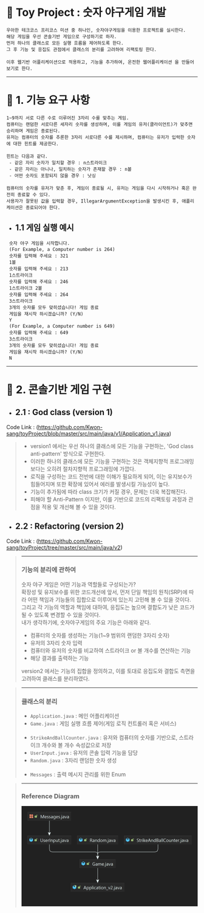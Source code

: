 # 🌟 Toy Project : 숫자 야구게임 개발 
    우아한 테크코스 프리코스 미션 중 하나인, 숫자야구게임을 이용한 프로젝트를 실시한다.
    해당 게임을 우선 콘솔기반 게임으로 구성하기로 하자.
    먼저 하나의 클래스로 모든 실행 흐름을 제어하도록 한다.
    그 후 기능 및 응집도 관점에서 클래스의 분리를 고려하여 리팩토링 한다.
    
    이후 웹기반 어플리케이션으로 적용하고, 기능을 추가하여, 온전한 웹어플리케이션 을 만들어보기로 한다.


---


# 🐋 1. 기능 요구 사항
    1~9까지 서로 다른 수로 이루어진 3자리 수를 맞추는 게임.
    컴퓨터는 랜덤한 서로다른 세자리 숫자를 생성하며, 이를 게임의 유저(클라이언트)가 맞추면 승리하며 게임은 종료된다.
    유저는 컴퓨터의 숫자를 추론한 3자리 서로다른 수를 제시하며, 컴퓨터는 유저가 입력한 숫자에 대한 힌트를 제공한다.
    
    힌트는 다음과 같다.
     - 같은 자리 숫자가 일치할 경우 : n스트라이크
     - 같은 자리는 아니나, 일치하는 숫자가 존재할 경우 : n볼
     - 어떤 숫자도 포함되지 않을 경우 : 낫싱
    
    컴퓨터의 숫자를 유저가 맞춘 후, 게임이 종료될 시, 유저는 게임을 다시 시작하거나 혹은 완전히 종료할 수 있다.
    사용자가 잘못된 값을 입력할 경우, IllegarArgumentException을 발생시킨 후, 애플리케이션은 종료되어야 한다.

 - ## 1.1 게임 실행 예시
```
 숫자 야구 게임을 시작합니다.
 (For Example, a Computer number is 264)
 숫자를 입력해 주세요 : 321
 1볼
 숫자를 입력해 주세요 : 213
 1스트라이크
 숫자를 입력해 주세요 : 246
 1스트라이크 2볼
 숫자를 입력해 주세요 : 264
 3스트라이크
 3개의 숫자를 모두 맞히셨습니다! 게임 종료
 게임을 재시작 하시겠습니까? (Y/N)
 Y
 (For Example, a Computer number is 649)
 숫자를 입력해 주세요 : 649
 3스트라이크
 3개의 숫자를 모두 맞히셨습니다! 게임 종료
 게임을 재시작 하시겠습니까? (Y/N)
 N
```
---

# 🐋 2. 콘솔기반 게임 구현
- ## 2.1 : God class (version 1) 
Code Link : (https://github.com/Kwon-sang/toyProject/blob/master/src/main/java/v1/Application_v1.java)
> - version1 에서는 우선 하나의 클래스에 모든 기능을 구현하는, 'God class anti-pattern' 방식으로 구현한다.<br/>
> - 이러한 하나의 클래스에 모든 기능을 구현하는 것은 객체지향적 프로그래밍 보다는 오히려 절차지향적 프로그래밍에 가깝다.<br/>
> - 로직을 구성하는 코드 전반에 대한 이해가 필요하게 되어, 이는 유지보수가 힘들어지며 또한 확장에 있어서 에러를 발생시킬 가능성이 높다.<br/>
> - 기능이 추가됨에 따라 class 크기가 커질 경우, 문제는 더욱 복잡해진다.
> - 피해야 할 Anti-Pattern 이지만, 이를 기반으로 코드의 리팩토링 과정과 관점을 적용 및 개선해 볼 수 있을 것이다. 

- ## 2.2 : Refactoring (version 2)
Code Link : (https://github.com/Kwon-sang/toyProject/tree/master/src/main/java/v2)
> ---
> ### 기능의 분리에 관하여
> 숫자 야구 게임은 어떤 기능과 역할들로 구성되는가?<br/>
> 확장성 및 유지보수를 위한 코드개선에 앞서, 먼저 단일 책임의 원칙(SRP)에 따라 어떤 책임과 기능들의 집합으로 이루어져 있는지 고민해 볼 수 있을 것이다.<br/>
> 그리고 각 기능의 역할과 책임에 대하여, 응집도는 높으며 결합도가 낮은 코드가 될 수 있도록 변경할 수 있을 것이다.<br/>
> 내가 생각하기에, 숫자야구게임의 주요 기능은 아래와 같다.
> - 컴퓨터의 숫자를 생성하는 기능(1~9 범위의 랜덤한 3자리 숫자)
> - 유저의 3자리 숫자 입력
> - 컴퓨터와 유저의 숫자를 비교하여 스트라이크 or 볼 개수를 연산하는 기능
> - 해당 결과를 출력하는 기능
> 
> version2 에서는 기능의 집합을 정의하고, 이를 토대로 응집도와 결합도 측면을 고려하여 클래스를 분리하였다.

> ---
> ### 클래스의 분리
> - `Application.java` : 메인 어플리케이션
> - `Game.java` : 게임 실행 흐름 제어(게임 로직 컨트롤러 혹은 서비스)<br/><br/>
> - `StrikeAndBallCounter.java` : 유저와 컴퓨터의 숫자를 기반으로, 스트라이크 개수와 볼 개수 속성값으로 저장<br/>
> - `UserInput.java` : 유저의 콘솔 입력 기능을 담당
> - `Random.java` : 3자리 랜덤한 숫자 생성<br/><br/>
> - `Messages` : 출력 메시지 관리를 위한 Enum

> ---
> ### Reference Diagram 
> <p align="center"><img src="src/main/resources/v2RefernceDiagram.png" width="600">